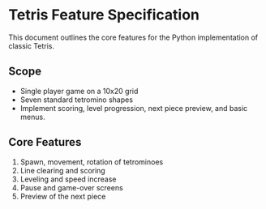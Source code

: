 # Tetris Feature Specification

This document outlines the core features for the Python implementation of classic Tetris.

## Scope
* Single player game on a 10x20 grid
* Seven standard tetromino shapes
* Implement scoring, level progression, next piece preview, and basic menus.

## Core Features
1. Spawn, movement, rotation of tetrominoes
2. Line clearing and scoring
3. Leveling and speed increase
4. Pause and game-over screens
5. Preview of the next piece

